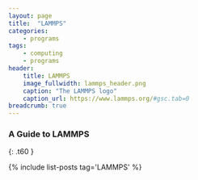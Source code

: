 ```yaml
---
layout: page
title:  "LAMMPS"
categories:
    - programs
tags:
    - computing
    - programs
header: 
    title: LAMMPS
    image_fullwidth: lammps_header.png
    caption: "The LAMMPS logo"
    caption_url: https://www.lammps.org/#gsc.tab=0
breadcrumb: true
---
```


### A Guide to LAMMPS
{: .t60 }

{% include list-posts tag='LAMMPS' %}
